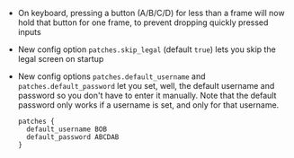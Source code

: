 - On keyboard, pressing a button (A/B/C/D) for less than a frame will now hold that button for one frame, to prevent
  dropping quickly pressed inputs
- New config option `patches.skip_legal` (default `true`) lets you skip the legal screen on startup
- New config options `patches.default_username` and `patches.default_password` let you set, well, the default username
  and password so you don't have to enter it manually. Note that the default password only works if a username is set,
  and only for that username.

  ```
  patches {
  	default_username BOB
  	default_password ABCDAB
  }
  ```
